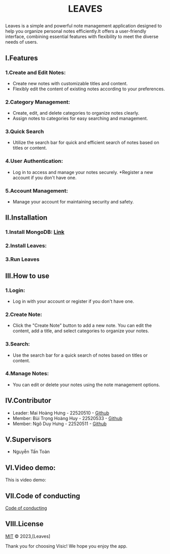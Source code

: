 <div id="Top"></div>

# <p align="center"> LEAVES</p>
Leaves is a simple and powerful note management application designed to help you organize personal notes efficiently.It offers a user-friendly interface, combining essential features with flexibility to meet the diverse needs of users.



## I.Features
### 1.Create and Edit Notes: 
* Create new notes with customizable titles and content.
* Flexibly edit the content of existing notes according to your preferences.
### 2.Category Management:
* Create, edit, and delete categories to organize notes clearly.
* Assign notes to categories for easy searching and management.
### 3.Quick Search
* Utilize the search bar for quick and efficient search of notes based on titles or content.
### 4.User Authentication:
* Log in to access and manage your notes securely.
*Register a new account if you don't have one.
### 5.Account Management:
* Manage your account for maintaining security and safety.
## II.Installation
### 1.Install MongoDB: [Link](https://www.mongodb.com/try/download/community)
### 2.Install Leaves:
### 3.Run Leaves
## III.How to use
### 1.Login: 
* Log in with your account or register if you don't have one.
### 2.Create Note:
* Click the "Create Note" button to add a new note. You can edit the content, add a title, and select categories to organize your notes.
### 3.Search:
* Use the search bar for a quick search of notes based on titles or content.
### 4.Manage Notes:
* You can edit or delete your notes using the note management options.
## IV.Contributor
- Leader: Mai Hoàng Hưng - 22520510 - [Github](https://github.com/HungMaiHoang)
- Member: Bùi Trọng Hoàng Huy - 22520533 - [Github](https://github.com/BuiTrongHoangHuy)
- Member: Ngô Duy Hưng - 22520511 - [Github](https://github.com/NgoDuyHung2305)
## V.Supervisors
- Nguyễn Tấn Toàn
## VI.Video demo:
This is video demo:
## VII.Code of conducting
[Code of conducting](https://github.com/HungMaiHoang/IT008-NotetakingApp/blob/main/Code%20of%20conducting)

## VIII.License
[MIT](https://github.com/HungMaiHoang/IT008-NotetakingApp/blob/main/LICENSE) © 2023,[Leaves]

Thank you for choosing Visic! We hope you enjoy the app.

